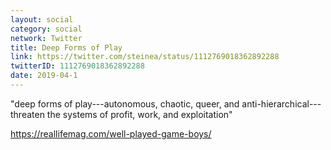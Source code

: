 ```yaml
---
layout: social
category: social
network: Twitter
title: Deep Forms of Play
link: https://twitter.com/steinea/status/1112769018362892288
twitterID: 1112769018362892288
date: 2019-04-1
---
```


"deep forms of play---autonomous, chaotic, queer, and anti-hierarchical---threaten the systems of profit, work, and exploitation"

<https://reallifemag.com/well-played-game-boys/>
